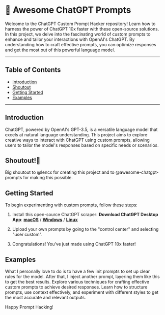 <p align="center"><h1>🧠 Awesome ChatGPT Prompts</h1></p>

Welcome to the ChatGPT Custom Prompt Hacker repository!
Learn how to harness the power of ChatGPT 10x faster with these open-source solutions.
In this project, we delve into the fascinating world of custom prompts to enhance and tailor your interactions with OpenAI's ChatGPT.
By understanding how to craft effective prompts, you can optimize responses and get the most out of this powerful language model.

---
## Table of Contents
- [Introduction](#introduction)
- [Shoutout](#shoutout)
- [Getting Started](#getting-started)
- [Examples](#examples)
---

## Introduction

ChatGPT, powered by OpenAI's GPT-3.5, is a versatile language model that excels at natural language understanding. This project aims to explore creative ways to interact with ChatGPT using custom prompts, allowing users to tailor the model's responses based on specific needs or scenarios.

## Shoutout!🥳
Big shoutout to @lencx for creating this project and to @awesome-chatgpt-prompts for making this possible.

## Getting Started

To begin experimenting with custom prompts, follow these steps:

1. Install this open-source ChatGPT scraper:
**Download ChatGPT Desktop App**: **[macOS](https://github.com/lencx/ChatGPT/releases/download/v0.10.1/ChatGPT_0.10.1_x64.dmg)** / **[Windows](https://github.com/lencx/ChatGPT/releases/download/v0.10.1/ChatGPT_0.10.1_x64_en-US.msi)** / **[Linux](https://github.com/lencx/ChatGPT/releases/download/v0.10.1/chat-gpt_0.10.1_amd64.deb)**

2. Upload your own prompts by going to the "control center" and selecting "user custom".

3. Congratulations! You've just made using ChatGPT 10x faster!

## Examples

What I personally love to do is to have a few init prompts to set up clear rules for the model. After that, I inject another prompt, layering them like this to get the best results.
Explore various techniques for crafting effective custom prompts to achieve desired responses. Learn how to structure prompts, use context effectively, and experiment with different styles to get the most accurate and relevant outputs.

Happy Prompt Hacking!
